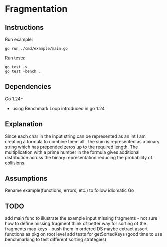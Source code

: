 # Fragmentation

## Instructions
Run example:
```
go run ./cmd/example/main.go    
```

Run tests:
```
go test -v
go test -bench .
```

## Dependencies
Go 1.24+
- using Benchmark Loop introduced in go 1.24

## Explanation
Since each char in the input string can be represented as an int I am creating a formula to combine them all. The sum is represented as a binary string which has prepended zeros up to the required length. The multiplication with a prime number in the formula gives additional distribution across the binary representation reducing the probability of collisions.

## Assumptions
Rename example(functions, errors, etc.) to follow idiomatic Go

## TODO
add main func to illustrate the example input
missing fragments - not sure how to define missing fragment 
think of better way for sorting of the fragments map keys - push them in ordered DS
maybe extract assert functions as pkg on root level
add tests for getSortedKeys (good time to use benchmarking to test different sorting strategies)